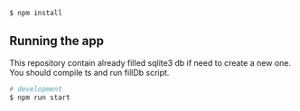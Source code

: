 
```bash
$ npm install
```

## Running the app
This repository contain already filled sqlite3 db if need to create a new one. You should compile ts and run fillDb script.

```bash
# development
$ npm run start

